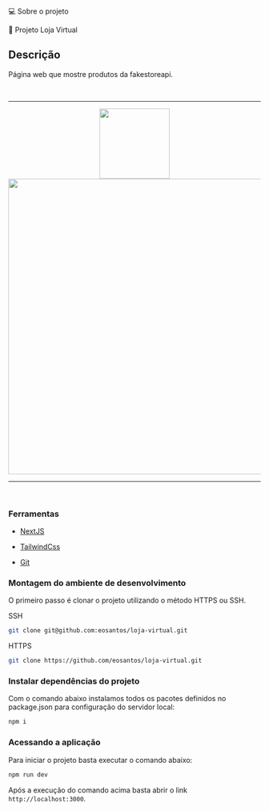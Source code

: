 💻 Sobre o projeto

🔔 Projeto Loja Virtual

## Descrição

Página web que mostre produtos da fakestoreapi.

<br>
<hr>
<div align="center">
	<img width="140" src="assets/Img/to_readme/Tela_001.png">	
	<img width="590" src="assets/Img/to_readme/Tela_002.png">
</div>
<hr>
<br>


### Ferramentas

- [NextJS](https://nextjs.org/)

- [TailwindCss](https://tailwindcss.com/docs/installation)

- [Git](https://git-scm.com/doc)

### Montagem do ambiente de desenvolvimento

O primeiro passo é clonar o projeto utilizando o método HTTPS ou SSH.

SSH

```sh
git clone git@github.com:eosantos/loja-virtual.git
```

HTTPS

```sh
git clone https://github.com/eosantos/loja-virtual.git
```

### Instalar dependências do projeto

Com o comando abaixo instalamos todos os pacotes definidos no package.json para configuração do servidor local:

```sh
npm i
```

### Acessando a aplicação

Para iniciar o projeto basta executar o comando abaixo:

```sh
npm run dev
```
Após a execução do comando acima basta abrir o link `http://localhost:3000`.

